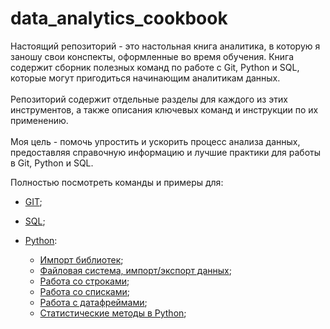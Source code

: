 # data_analytics_cookbook<br>
Настоящий репозиторий - это настольная книга аналитика, в которую я заношу свои конспекты, оформленные во время обучения. Книга содержит сборник полезных команд по работе с Git, Python и SQL, которые могут пригодиться начинающим аналитикам данных.<br><br>
Репозиторий содержит отдельные разделы для каждого из этих инструментов, а также описания ключевых команд и инструкции по их применению.<br><br>
Моя цель - помочь упростить и ускорить процесс анализа данных, предоставляя справочную информацию и лучшие практики для работы в Git, Python и SQL.

Полностью посмотреть команды и примеры для:
* [GIT](GIT/GIT.md);

* [SQL](SQL/SQL.md);<br>
* [Python](Python/Python.md):
  * [Импорт библиотек](Python/Python.md#import);
  * [Файловая система, импорт/экспорт данных](Python/Python.md#file);
  * [Работа со строками](Python/Python.md#string);
  * [Работа со списками](Python/Python.md#list);
  * [Работа с датафреймами](Python/Python.md#pandas);
  * [Статистические методы в Python](Python/Python.md#statistics);
